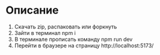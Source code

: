 # Описание

1. Скачать zip, распаковать или форкнуть
2. Зайти в терминал npm i
3. В терминале прописать команду npm run dev
4. Перейти в браузере на страницу http://localhost:5173/

